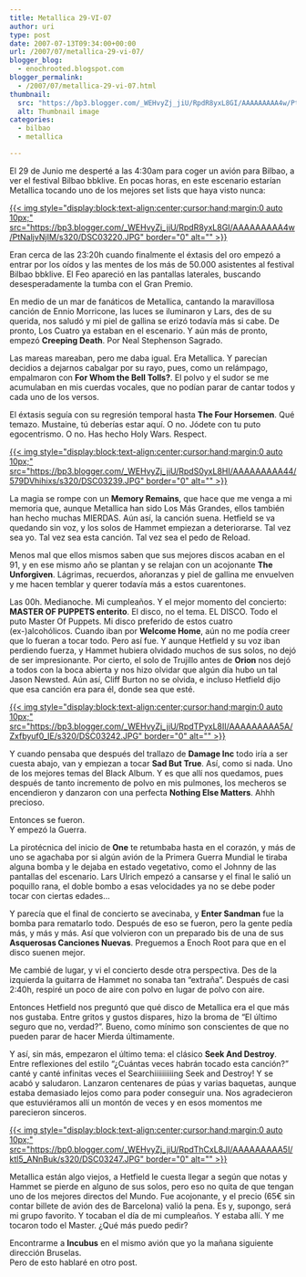 ```yaml
---
title: Metallica 29-VI-07
author: uri
type: post
date: 2007-07-13T09:34:00+00:00
url: /2007/07/metallica-29-vi-07/
blogger_blog:
  - enochrooted.blogspot.com
blogger_permalink:
  - /2007/07/metallica-29-vi-07.html
thumbnail:
  src: "https://bp3.blogger.com/_WEHvyZj_jiU/RpdR8yxL8GI/AAAAAAAAA4w/PtNaljvNjIM/s320/DSC03220.JPG"
  alt: Thumbnail image
categories:
  - bilbao
  - metallica

---
```

El 29 de Junio me desperté a las 4:30am para coger un avión para Bilbao, a ver el festival Bilbao bbklive. En pocas horas, en este escenario estarían Metallica tocando uno de los mejores set lists que haya visto nunca:

[{{< img style="display:block;text-align:center;cursor:hand;margin:0 auto 10px;" src="https://bp3.blogger.com/_WEHvyZj_jiU/RpdR8yxL8GI/AAAAAAAAA4w/PtNaljvNjIM/s320/DSC03220.JPG" border="0" alt="" >}}][1]

Eran cerca de las 23:20h cuando finalmente el éxtasis del oro empezó a entrar por los oídos y las mentes de los más de 50.000 asistentes al festival Bilbao bbklive. El Feo apareció en las pantallas laterales, buscando desesperadamente la tumba con el Gran Premio.

<p style="text-align: center;">
</p>

<p style="text-align: left;">
  En medio de un mar de fanáticos de Metallica, cantando la maravillosa canción de Ennio Morricone, las luces se iluminaron y Lars, des de su querida, nos saludó y mi piel de gallina se erizó todavía más si cabe. De pronto, Los Cuatro ya estaban en el escenario. Y aún más de pronto, empezó <span style="font-weight:bold;">Creeping Death</span>. Por Neal Stephenson Sagrado.
</p>

Las mareas mareaban, pero me daba igual. Era Metallica. Y parecían decidios a dejarnos cabalgar por su rayo, pues, como un relámpago, empalmaron con <span style="font-weight:bold;">For Whom the Bell Tolls?</span>. El polvo y el sudor se me acumulaban en mis cuerdas vocales, que no podían parar de cantar todos y cada uno de los versos.

El éxtasis seguía con su regresión temporal hasta <span style="font-weight:bold;">The Four Horsemen</span>. Qué temazo. Mustaine, tú deberías estar aquí. O no. Jódete con tu puto egocentrismo. O no. Has hecho Holy Wars. Respect.

[{{< img style="display:block;text-align:center;cursor:hand;margin:0 auto 10px;" src="https://bp3.blogger.com/_WEHvyZj_jiU/RpdS0yxL8HI/AAAAAAAAA44/579DVhihixs/s320/DSC03239.JPG" border="0" alt="" >}}][2]

La magia se rompe con un <span style="font-weight:bold;">Memory Remains</span>, que hace que me venga a mi memoria que, aunque Metallica han sido Los Más Grandes, ellos también han hecho muchas MIERDAS. Aún así, la canción suena. Hetfield se va quedando sin voz, y los solos de Hammet empiezan a deteriorarse. Tal vez sea yo. Tal vez sea esta canción. Tal vez sea el pedo de Reload.

Menos mal que ellos mismos saben que sus mejores discos acaban en el 91, y en ese mismo año se plantan y se relajan con un acojonante <span style="font-weight:bold;">The Unforgiven</span>. Lágrimas, recuerdos, añoranzas y piel de gallina me envuelven y me hacen temblar y querer todavía más a estos cuarentones.

Las 00h. Medianoche. Mi cumpleaños. Y el mejor momento del concierto: <span style="font-weight:bold;">MASTER OF PUPPETS enterito</span>. El disco, no el tema. EL DISCO. Todo el puto Master Of Puppets. Mi disco preferido de estos cuatro (ex-)alcohólicos. Cuando iban por <span style="font-weight:bold;">Welcome Home</span>, aún no me podía creer que lo fueran a tocar todo. Pero así fue. Y aunque Hetfield y su voz iban perdiendo fuerza, y Hammet hubiera olvidado muchos de sus solos, no dejó de ser impresionante. Por cierto, el solo de Trujillo antes de <span style="font-weight:bold;">Orion</span> nos dejó a todos con la boca abierta y nos hizo olvidar que algún día hubo un tal Jason Newsted. Aún así, Cliff Burton no se olvida, e incluso Hetfield dijo que esa canción era para él, donde sea que esté.

[{{< img style="display:block;text-align:center;cursor:hand;margin:0 auto 10px;" src="https://bp3.blogger.com/_WEHvyZj_jiU/RpdTPyxL8II/AAAAAAAAA5A/Zxfbyuf0_IE/s320/DSC03242.JPG" border="0" alt="" >}}][3]

Y cuando pensaba que después del trallazo de <span style="font-weight:bold;">Damage Inc</span> todo iría a ser cuesta abajo, van y empiezan a tocar <span style="font-weight:bold;">Sad But True</span>. Así, como si nada. Uno de los mejores temas del Black Album. Y es que allí nos quedamos, pues después de tanto incremento de polvo en mis pulmones, los mecheros se encendieron y danzaron con una perfecta <span style="font-weight:bold;">Nothing Else Matters</span>. Ahhh precioso.

Entonces se fueron.  
Y empezó la Guerra.

La pirotécnica del inicio de <span style="font-weight:bold;">One</span> te retumbaba hasta en el corazón, y más de uno se agachaba por si algún avión de la Primera Guerra Mundial le tiraba alguna bomba y le dejaba en estado vegetativo, como el Johnny de las pantallas del escenario. Lars Ulrich empezó a cansarse y el final le salió un poquillo rana, el doble bombo a esas velocidades ya no se debe poder tocar con ciertas edades&#8230;

Y parecía que el final de concierto se avecinaba, y <span style="font-weight:bold;">Enter Sandman</span> fue la bomba para rematarlo todo. Después de eso se fueron, pero la gente pedía más, y más y más. Así que volvieron con un preparado bis de una de sus <span style="font-weight:bold;">Asquerosas Canciones Nuevas</span>. Preguemos a Enoch Root para que en el disco suenen mejor.

Me cambié de lugar, y vi el concierto desde otra perspectiva. Des de la izquierda la guitarra de Hammet no sonaba tan &#8220;extraña&#8221;. Después de casi 2:40h, respiré un poco de aire con polvo en lugar de polvo con aire.

Entonces Hetfield nos preguntó que qué disco de Metallica era el que más nos gustaba. Entre gritos y gustos dispares, hizo la broma de &#8220;El último seguro que no, verdad?&#8221;. Bueno, como mínimo son conscientes de que no pueden parar de hacer Mierda últimamente.

Y así, sin más, empezaron el último tema: el clásico <span style="font-weight:bold;">Seek And Destroy</span>. Entre reflexiones del estilo &#8220;¿Cuántas veces habrán tocado esta canción?&#8221; canté y canté infinitas veces el Searchiiiiiiiiiing Seek and Destroy! Y se acabó y saludaron. Lanzaron centenares de púas y varias baquetas, aunque estaba demasiado lejos como para poder conseguir una. Nos agradecieron que estuviéramos allí un montón de veces y en esos momentos me parecieron sinceros.

[{{< img style="display:block;text-align:center;cursor:hand;margin:0 auto 10px;" src="https://bp0.blogger.com/_WEHvyZj_jiU/RpdThCxL8JI/AAAAAAAAA5I/ktl5_ANnBuk/s320/DSC03247.JPG" border="0" alt="" >}}][4]

Metallica están algo viejos, a Hetfield le cuesta llegar a según que notas y Hammet se pierde en alguno de sus solos, pero eso no quita de que tengan uno de los mejores directos del Mundo. Fue acojonante, y el precio (65€ sin contar billete de avión des de Barcelona) valió la pena. Es y, supongo, será mi grupo favorito. Y tocaban el día de mi cumpleaños. Y estaba allí. Y me tocaron todo el Master. ¿Qué más puedo pedir?

Encontrarme a <span style="font-weight:bold;">Incubus</span> en el mismo avión que yo la mañana siguiente dirección Bruselas.  
Pero de esto hablaré en otro post.

 [1]: https://bp3.blogger.com/_WEHvyZj_jiU/RpdR8yxL8GI/AAAAAAAAA4w/PtNaljvNjIM/s1600-h/DSC03220.JPG
 [2]: https://bp3.blogger.com/_WEHvyZj_jiU/RpdS0yxL8HI/AAAAAAAAA44/579DVhihixs/s1600-h/DSC03239.JPG
 [3]: https://bp3.blogger.com/_WEHvyZj_jiU/RpdTPyxL8II/AAAAAAAAA5A/Zxfbyuf0_IE/s1600-h/DSC03242.JPG
 [4]: https://bp0.blogger.com/_WEHvyZj_jiU/RpdThCxL8JI/AAAAAAAAA5I/ktl5_ANnBuk/s1600-h/DSC03247.JPG